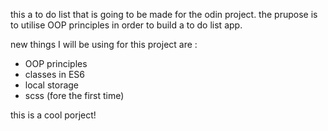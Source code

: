this a to do list that is going to be made for the odin project. the prupose is to utilise OOP principles in order to build a to do list app.

new things I will be using for this project are :
 - OOP principles 
 - classes in ES6
 - local storage
 - scss (fore the first time)

this is a cool porject!